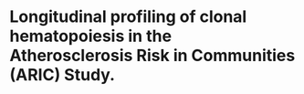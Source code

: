 # Longitudinal profiling of clonal hematopoiesis in the Atherosclerosis Risk in Communities (ARIC) Study.

